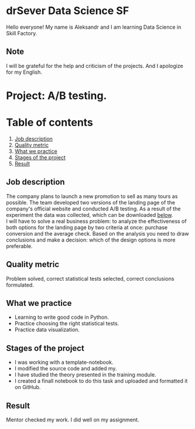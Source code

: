 # drSever Data Science SF
Hello everyone! My name is Aleksandr and I am learning Data Science in Skill Factory.
## Note
I will be grateful for the help and criticism of the projects. And I apologize for my English.

# Project: A/B testing.
# Table of contents
1. [Job description](https://github.com/drSever/drSever_data_science/tree/main/Learning_projects/project_3#Job-description)
2. [Quality metric](https://github.com/drSever/drSever_data_science/tree/main/Learning_projects/project_3#Quality-metric)
3. [What we practice](https://github.com/drSever/drSever_data_science/tree/main/Learning_projects/project_3#What-we-practice)
4. [Stages of the project](https://github.com/drSever/drSever_data_science/tree/main/Learning_projects/project_3#Stages-of-the-project)
5. [Result](https://github.com/drSever/drSever_data_science/tree/main/Learning_projects/project_3#Result)

## Job description

The company plans to launch a new promotion to sell as many tours as possible. The team developed two versions of the landing page of the company's official website and conducted A/B testing. As a result of the experiment the data was collected, which can be downloaded [below](https://lms.skillfactory.ru/assets/courseware/v1/c5e135f1dc26e5f342916b8ab78357f1/asset-v1:SkillFactory+DST-3.0+28FEB2021+type@asset+block/ab_data_tourist.zip).  
I will have to solve a real business problem: to analyze the effectiveness of both options for the landing page by two criteria at once: purchase conversion and the average check. Based on the analysis you need to draw conclusions and make a decision: which of the design options is more preferable.

## Quality metric

Problem solved, correct statistical tests selected, correct conclusions formulated.

## What we practice

- Learning to write good code in Python.
- Practice choosing the right statistical tests.
- Practice data visualization.

## Stages of the project

- I was working with a template-notebook.
- I modified the source code and added my.
- I have studied the theory presented in the training module.
- I created a finall notebook to do this task and uploaded and formatted it on GitHub.


## Result

Mentor checked my work. I did well on my assignment.

